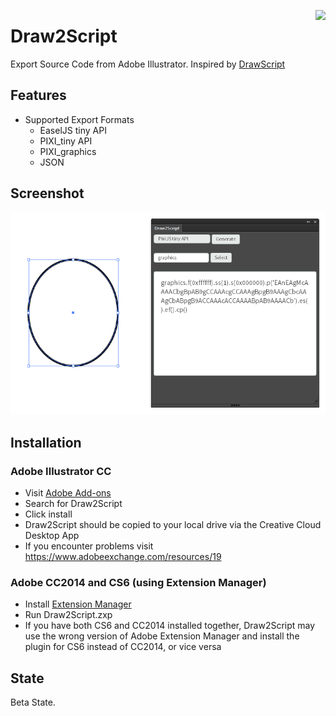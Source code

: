 <a href="https://travis-ci.org/GreyRook/Draw2Script"><img src="https://travis-ci.org/GreyRook/Draw2Script.svg?branch=master" align=right></a>

# Draw2Script
Export Source Code from Adobe Illustrator.  Inspired by [DrawScript](http://drawscri.pt/)

## Features

 * Supported Export Formats
   * EaselJS tiny API
   * PIXI_tiny API
   * PIXI_graphics
   * JSON
   
## Screenshot

![Ellipse PIXI_tiny](docs/draw2script_screenshot_ellipse_pixi_tiny.png)


## Installation

### Adobe Illustrator CC

 * Visit [Adobe Add-ons](https://creative.adobe.com/addons/products/12429)
 * Search for Draw2Script
 * Click install
 * Draw2Script should be copied to your local drive via the Creative Cloud Desktop App
 * If you encounter problems visit https://www.adobeexchange.com/resources/19
  
### Adobe CC2014 and CS6 (using Extension Manager)
 * Install [Extension Manager](https://www.adobe.com/exchange/em_download/)
 * Run Draw2Script.zxp
 * If you have both CS6 and CC2014 installed together, Draw2Script may use the wrong version of Adobe Extension Manager and install the plugin for CS6 instead of CC2014, or vice versa




## State

Beta State.
